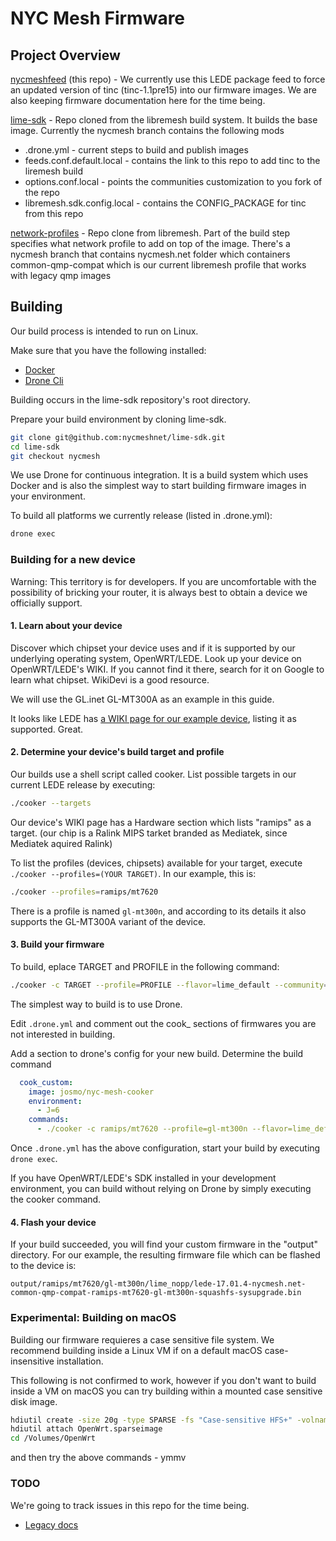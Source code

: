 # NYC Mesh Firmware

## Project Overview

[nycmeshfeed](https://github.com/nycmeshnet/lime-sdk) (this repo) - We currently use this LEDE package feed to force an updated version of tinc (tinc-1.1pre15) into our firmware images. We are also keeping firmware documentation here for the time being.

[lime-sdk](https://github.com/nycmeshnet/lime-sdk) - Repo cloned from the libremesh build system.  It builds the base image. Currently the nycmesh branch contains the following mods
* .drone.yml - current steps to build and publish images
* feeds.conf.default.local - contains the link to this repo to add tinc to the liremesh build
* options.conf.local - points the communities customization to you fork of the repo
* libremesh.sdk.config.local - contains the CONFIG_PACKAGE for tinc from this repo

[network-profiles](https://github.com/nycmeshnet/network-profiles) - Repo clone from libremesh. Part of the build step specifies what network profile to add on top of the image.
There's a nycmesh branch that contains nycmesh.net folder which containers common-qmp-compat which is our current libremesh 
profile that works with legacy qmp images

## Building

Our build process is intended to run on Linux.

Make sure that you have the following installed:

* [Docker](https://www.docker.com/)
* [Drone Cli](http://docs.drone.io/cli-installation/)

Building occurs in the lime-sdk repository's root directory.

Prepare your build environment by cloning lime-sdk.

```bash
git clone git@github.com:nycmeshnet/lime-sdk.git
cd lime-sdk
git checkout nycmesh
```

We use Drone for continuous integration. It is a build system which uses Docker and is also the simplest way to start building firmware images in your environment.

To build all platforms we currently release (listed in .drone.yml):

```bash
drone exec
```

### Building for a new device

Warning: This territory is for developers. If you are uncomfortable with the possibility of bricking your router, it is always best to obtain a device we officially support.

#### 1. Learn about your device

Discover which chipset your device uses and if it is supported by our underlying operating system, OpenWRT/LEDE. Look up your device on OpenWRT/LEDE's WIKI. If you cannot find it there, search for it on Google to learn what chipset. WikiDevi is a good resource. 

We will use the GL.inet GL-MT300A as an example in this guide.

It looks like LEDE has [a WIKI page for our example device](https://wiki.openwrt.org/toh/gl-inet/gl-mt300a), listing it as supported. Great.

#### 2. Determine your device's build target and profile

Our builds use a shell script called cooker. List possible targets in our current LEDE release by executing:

```bash
./cooker --targets
```

Our device's WIKI page has a Hardware section which lists "ramips" as a target. (our chip is a Ralink MIPS tarket branded as Mediatek, since Mediatek aquired Ralink)

To list the profiles (devices, chipsets) available for your target, execute ```./cooker --profiles=(YOUR TARGET)```. In our example, this is:


```bash
./cooker --profiles=ramips/mt7620
```

There is a profile is named ```gl-mt300n```, and according to its details it also supports the GL-MT300A variant of the device.

#### 3. Build your firmware

To build, eplace TARGET and PROFILE in the following command:

```bash
./cooker -c TARGET --profile=PROFILE --flavor=lime_default --community=nycmesh.net/common-qmp-compat
```

The simplest way to build is to use Drone.

Edit ```.drone.yml``` and comment out the cook_ sections of firmwares you are not interested in building.

Add a section to drone's config for your new build. Determine the build command

```yml
  cook_custom:
    image: josmo/nyc-mesh-cooker
    environment:
      - J=6
    commands:
      - ./cooker -c ramips/mt7620 --profile=gl-mt300n --flavor=lime_default --community=nycmesh.net/common-qmp-compat

```

Once ```.drone.yml``` has the above configuration, start your build by executing ```drone exec```.

If you have OpenWRT/LEDE's SDK installed in your development environment, you can build without relying on Drone by simply executing the cooker command.

#### 4. Flash your device

If your build succeeded, you will find your custom firmware in the "output" directory. For our example, the resulting firmware file which can be flashed to the device is:

```output/ramips/mt7620/gl-mt300n/lime_nopp/lede-17.01.4-nycmesh.net-common-qmp-compat-ramips-mt7620-gl-mt300n-squashfs-sysupgrade.bin```


### Experimental: Building on macOS

Building our firmware requieres a case sensitive file system. We recommend building inside a Linux VM if on a default macOS case-insensitive installation.

This following is not confirmed to work, however if you don't want to build inside a VM on macOS you can try building within a mounted case sensitive disk image.

```bash
hdiutil create -size 20g -type SPARSE -fs "Case-sensitive HFS+" -volname OpenWrt OpenWrt.sparseimage
hdiutil attach OpenWrt.sparseimage
cd /Volumes/OpenWrt
```
and then try the above commands - ymmv

### TODO

We're going to track issues in this repo for the time being.


* [Legacy docs](LEGACYDOCS.md)
